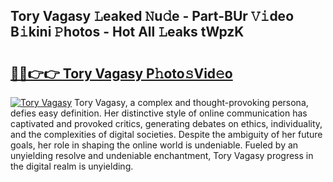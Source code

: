 ## Tory Vagasy 𝙻eaked 𝙽u𝚍e - Part-BUr 𝚅𝚒deo B𝚒kini 𝙿hotos - Hot All 𝙻eaks tWpzK

# <h2><a href="http://ld7qn8s.urlbe.top/?page=Tory+Vagasy">🔗🔗👉👉 Tory Vagasy P𝚑oto𝚜Vid𝚎o</a></h2>

[![Tory Vagasy](https://i.imgur.com/eBuTRDB.gif)](http://ld7qn8s.urlbe.top/?page=Tory+Vagasy)
Tory Vagasy, a complex and thought-provoking persona, defies easy definition. Her distinctive style of online communication has captivated and provoked critics, generating debates on ethics, individuality, and the complexities of digital societies. Despite the ambiguity of her future goals, her role in shaping the online world is undeniable. Fueled by an unyielding resolve and undeniable enchantment, Tory Vagasy progress in the digital realm is unyielding.
